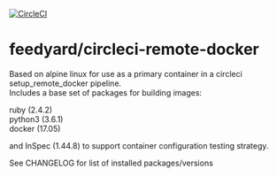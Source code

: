 [![CircleCI](https://circleci.com/gh/feedyard/circleci-remote-docker.svg?style=shield)](https://circleci.com/gh/feedyard/circleci-remote-docker)
# feedyard/circleci-remote-docker

Based on alpine linux for use as a primary container in a circleci setup_remote_docker pipeline.  
Includes a base set of packages for building images:

ruby (2.4.2)  
python3 (3.6.1)  
docker (17.05)  

and InSpec (1.44.8) to support container configuration testing strategy.  

See CHANGELOG for list of installed packages/versions

